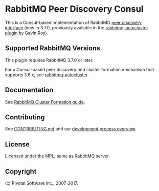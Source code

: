 # RabbitMQ Peer Discovery Consul

This is a Consul-based implementation of RabbitMQ [peer discovery interface](https://github.com/rabbitmq/rabbitmq-common/blob/master/src/rabbit_peer_discovery_backend.erl)
(new in 3.7.0, previously available in the [rabbitmq-autocluster plugin](https://github.com/rabbitmq/rabbitmq-autocluster)
by Gavin Roy).


## Supported RabbitMQ Versions

This plugin requires RabbitMQ 3.7.0 or later.

For a Consul-based peer discovery and cluster formation
mechanism that supports 3.6.x, see [rabbitmq-autocluster](https://github.com/rabbitmq/rabbitmq-autocluster).


## Documentation

See [RabbitMQ Cluster Formation guide](http://www.rabbitmq.com/cluster-formation.html).


## Contributing

See [CONTRIBUTING.md](./CONTRIBUTING.md) and our [development process overview](http://www.rabbitmq.com/github.html).


## License

[Licensed under the MPL](LICENSE-MPL-RabbitMQ), same as RabbitMQ server.


## Copyright

(c) Pivotal Software Inc., 2007-2017.
